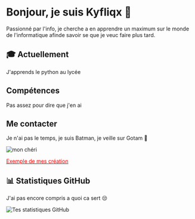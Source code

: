 # Bonjour, je suis Kyfliqx 👋

Passionné par l'info, je cherche a en apprendre un maximum sur le monde de l'informatique afinde savoir se que je veuc faire plus tard.

## 🎓 Actuellement

J'apprends le python au lycée 

##  Compétences

Pas assez pour dire que j'en ai 

##  Me contacter

Je n'ai pas le temps, je suis Batman, je veille sur Gotam 🦇

![mon chéri](https://github.com/user-attachments/assets/f2c7754d-f707-4794-901b-21f935d56b38)


[<span style="color:red">Exemple de mes création </span>](https://www.youtube.com/watch?v=dQw4w9WgXcQ)

## 📊 Statistiques GitHub

J'ai pas encore compris a quoi ca sert 😒

![Tes statistiques GitHub](https://github-readme-stats.vercel.app/api?username=TonNomUtilisateurGitHub&show_icons=true&theme=radical)

